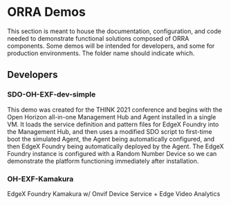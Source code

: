 # ORRA Demos

This section is meant to house the documentation, configuration, and code needed to demonstrate functional solutions composed of ORRA components.  Some demos will be intended for developers, and some for production environments.  The folder name should indicate which.

## Developers

### SDO-OH-EXF-dev-simple

This demo was created for the THINK 2021 conference and begins with the Open Horizon all-in-one Management Hub and Agent installed in a single VM.  It loads the service definition and pattern files for EdgeX Foundry into the Management Hub, and then uses a modified SDO script to first-time boot the simulated Agent, the Agent being automatically configured, and then EdgeX Foundry being automatically deployed by the Agent.  The EdgeX Foundry instance is configured with a Random Number Device so we can demonstrate the platform functioning immediately after installation.

### OH-EXF-Kamakura
EdgeX Foundry Kamakura w/ Onvif Device Service + Edge Video Analytics

